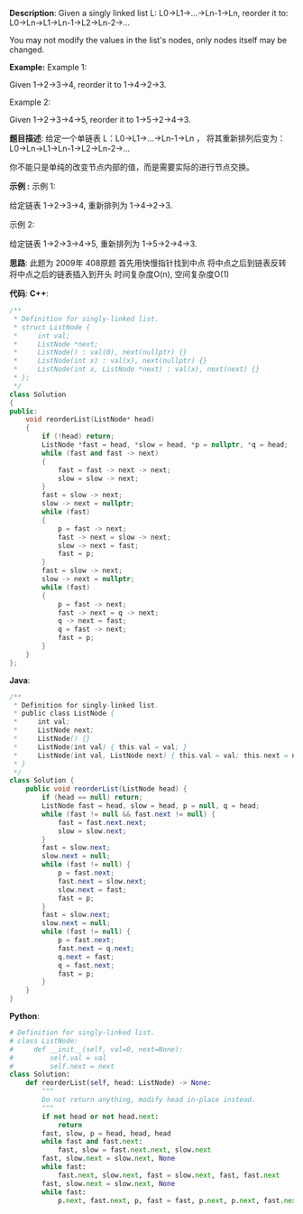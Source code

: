 __Description__:
Given a singly linked list L: L0→L1→…→Ln-1→Ln,
reorder it to: L0→Ln→L1→Ln-1→L2→Ln-2→…

You may not modify the values in the list's nodes, only nodes itself may be changed.

__Example:__
Example 1:

Given 1->2->3->4, reorder it to 1->4->2->3.

Example 2:

Given 1->2->3->4->5, reorder it to 1->5->2->4->3.

__题目描述__:
给定一个单链表 L：L0→L1→…→Ln-1→Ln ，
将其重新排列后变为： L0→Ln→L1→Ln-1→L2→Ln-2→…

你不能只是单纯的改变节点内部的值，而是需要实际的进行节点交换。

__示例 :__
示例 1:

给定链表 1->2->3->4, 重新排列为 1->4->2->3.

示例 2:

给定链表 1->2->3->4->5, 重新排列为 1->5->2->4->3.

__思路__:
此题为 2009年 408原题
首先用快慢指针找到中点
将中点之后到链表反转
将中点之后的链表插入到开头
时间复杂度O(n), 空间复杂度O(1)

__代码__:
__C++__:
```C++
/**
 * Definition for singly-linked list.
 * struct ListNode {
 *     int val;
 *     ListNode *next;
 *     ListNode() : val(0), next(nullptr) {}
 *     ListNode(int x) : val(x), next(nullptr) {}
 *     ListNode(int x, ListNode *next) : val(x), next(next) {}
 * };
 */
class Solution 
{
public:
    void reorderList(ListNode* head) 
    {
        if (!head) return;
        ListNode *fast = head, *slow = head, *p = nullptr, *q = head;
        while (fast and fast -> next)
        {
            fast = fast -> next -> next;
            slow = slow -> next;
        }
        fast = slow -> next;
        slow -> next = nullptr;
        while (fast)
        {
            p = fast -> next;
            fast -> next = slow -> next;
            slow -> next = fast;
            fast = p;
        }
        fast = slow -> next;
        slow -> next = nullptr;
        while (fast)
        {
            p = fast -> next;
            fast -> next = q -> next;
            q -> next = fast;
            q = fast -> next;
            fast = p;
        }
    }
};
```

__Java__:
```Java
/**
 * Definition for singly-linked list.
 * public class ListNode {
 *     int val;
 *     ListNode next;
 *     ListNode() {}
 *     ListNode(int val) { this.val = val; }
 *     ListNode(int val, ListNode next) { this.val = val; this.next = next; }
 * }
 */
class Solution {
    public void reorderList(ListNode head) {
        if (head == null) return;
        ListNode fast = head, slow = head, p = null, q = head;
        while (fast != null && fast.next != null) {
            fast = fast.next.next;
            slow = slow.next;
        }
        fast = slow.next;
        slow.next = null;
        while (fast != null) {
            p = fast.next;
            fast.next = slow.next;
            slow.next = fast;
            fast = p;
        }
        fast = slow.next;
        slow.next = null;
        while (fast != null) {
            p = fast.next;
            fast.next = q.next;
            q.next = fast;
            q = fast.next;
            fast = p;
        }
    }
}
```

__Python__:
```Python
# Definition for singly-linked list.
# class ListNode:
#     def __init__(self, val=0, next=None):
#         self.val = val
#         self.next = next
class Solution:
    def reorderList(self, head: ListNode) -> None:
        """
        Do not return anything, modify head in-place instead.
        """
        if not head or not head.next:
            return
        fast, slow, p = head, head, head
        while fast and fast.next:
            fast, slow = fast.next.next, slow.next
        fast, slow.next = slow.next, None
        while fast:
            fast.next, slow.next, fast = slow.next, fast, fast.next
        fast, slow.next = slow.next, None
        while fast:
            p.next, fast.next, p, fast = fast, p.next, p.next, fast.next
```
